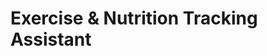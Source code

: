 # Exercise & Nutrition Tracking Assistant

<!-- ### Check out the project on my personal website [here](https://www.rossjohn.dev/blog/9/).

### Contact
[contact@rossjohn.dev](mailto:contact@rossjohn.dev) -->